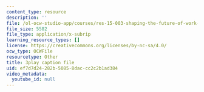 ```yaml
---
content_type: resource
description: ''
file: /ol-ocw-studio-app/courses/res-15-003-shaping-the-future-of-work-15-662x-spring-2016/ef7d7d24282b50858daccc2c2b1ad384_MrQwihmwKoc.vtt
file_size: 5582
file_type: application/x-subrip
learning_resource_types: []
license: https://creativecommons.org/licenses/by-nc-sa/4.0/
ocw_type: OCWFile
resourcetype: Other
title: 3play caption file
uid: ef7d7d24-282b-5085-8dac-cc2c2b1ad384
video_metadata:
  youtube_id: null
---
```

